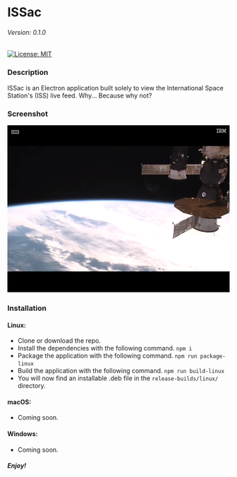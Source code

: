 # ISSac
###### Version: 0.1.0

[![License: MIT](https://img.shields.io/badge/License-MIT-yellow.svg)](https://opensource.org/licenses/MIT)

### Description

ISSac is an Electron application built solely to view the International Space Station's (ISS) live feed. Why... Because why not?

### Screenshot

![](./assets/img/screenshot.png)

### Installation

#### Linux:
- Clone or download the repo.
- Install the dependencies with the following command. `npm i`
- Package the application with the following command. `npm run package-linux`
- Build the application with the following command. `npm run build-linux`
- You will now find an installable .deb file in the `release-builds/linux/` directory.

#### macOS:
- Coming soon.

#### Windows:
- Coming soon.

##### Enjoy!
